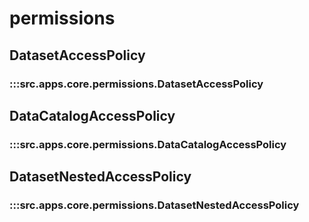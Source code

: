 # permissions

## DatasetAccessPolicy

### :::src.apps.core.permissions.DatasetAccessPolicy

## DataCatalogAccessPolicy

### :::src.apps.core.permissions.DataCatalogAccessPolicy

## DatasetNestedAccessPolicy

### :::src.apps.core.permissions.DatasetNestedAccessPolicy

